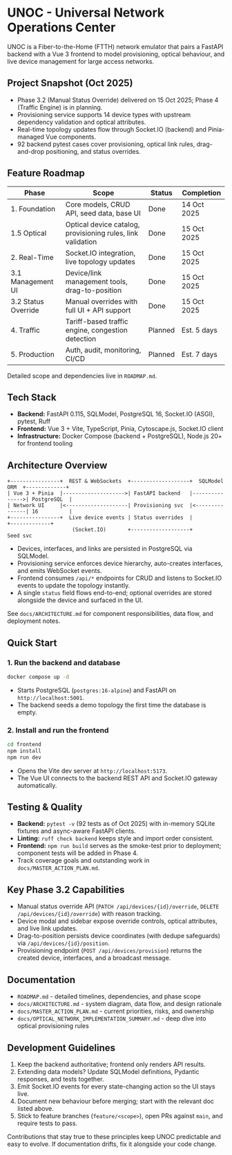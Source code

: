 # UNOC - Universal Network Operations Center

UNOC is a Fiber-to-the-Home (FTTH) network emulator that pairs a FastAPI backend with a Vue 3 frontend to model provisioning, optical behaviour, and live device management for large access networks.

## Project Snapshot (Oct 2025)
- Phase 3.2 (Manual Status Override) delivered on 15 Oct 2025; Phase 4 (Traffic Engine) is in planning.
- Provisioning service supports 14 device types with upstream dependency validation and optical attributes.
- Real-time topology updates flow through Socket.IO (backend) and Pinia-managed Vue components.
- 92 backend pytest cases cover provisioning, optical link rules, drag-and-drop positioning, and status overrides.

## Feature Roadmap
| Phase | Scope | Status | Completion |
|-------|-------|--------|------------|
| 1. Foundation | Core models, CRUD API, seed data, base UI | Done | 14 Oct 2025 |
| 1.5 Optical | Optical device catalog, provisioning rules, link validation | Done | 15 Oct 2025 |
| 2. Real-Time | Socket.IO integration, live topology updates | Done | 15 Oct 2025 |
| 3.1 Management UI | Device/link management tools, drag-to-position | Done | 15 Oct 2025 |
| 3.2 Status Override | Manual overrides with full UI + API support | Done | 15 Oct 2025 |
| 4. Traffic | Tariff-based traffic engine, congestion detection | Planned | Est. 5 days |
| 5. Production | Auth, audit, monitoring, CI/CD | Planned | Est. 7 days |

Detailed scope and dependencies live in `ROADMAP.md`.

## Tech Stack
- **Backend:** FastAPI 0.115, SQLModel, PostgreSQL 16, Socket.IO (ASGI), pytest, Ruff
- **Frontend:** Vue 3 + Vite, TypeScript, Pinia, Cytoscape.js, Socket.IO client
- **Infrastructure:** Docker Compose (backend + PostgreSQL), Node.js 20+ for frontend tooling

## Architecture Overview
```
+----------------+  REST & WebSockets  +-------------------+  SQLModel ORM  +-------------+
| Vue 3 + Pinia  |-------------------->| FastAPI backend   |--------------->| PostgreSQL  |
| Network UI     |<--------------------| Provisioning svc  |<---------------| 16          |
+----------------+  Live device events | Status overrides  |                +-------------+
                     (Socket.IO)       +-------------------+       Seed svc
```
- Devices, interfaces, and links are persisted in PostgreSQL via SQLModel.
- Provisioning service enforces device hierarchy, auto-creates interfaces, and emits WebSocket events.
- Frontend consumes `/api/*` endpoints for CRUD and listens to Socket.IO events to update the topology instantly.
- A single `status` field flows end-to-end; optional overrides are stored alongside the device and surfaced in the UI.

See `docs/ARCHITECTURE.md` for component responsibilities, data flow, and deployment notes.

## Quick Start
### 1. Run the backend and database
```bash
docker compose up -d
```
- Starts PostgreSQL (`postgres:16-alpine`) and FastAPI on `http://localhost:5001`.
- The backend seeds a demo topology the first time the database is empty.

### 2. Install and run the frontend
```bash
cd frontend
npm install
npm run dev
```
- Opens the Vite dev server at `http://localhost:5173`.
- The Vue UI connects to the backend REST API and Socket.IO gateway automatically.

## Testing & Quality
- **Backend:** `pytest -v` (92 tests as of Oct 2025) with in-memory SQLite fixtures and async-aware FastAPI clients.
- **Linting:** `ruff check backend` keeps style and import order consistent.
- **Frontend:** `npm run build` serves as the smoke-test prior to deployment; component tests will be added in Phase 4.
- Track coverage goals and outstanding work in `docs/MASTER_ACTION_PLAN.md`.

## Key Phase 3.2 Capabilities
- Manual status override API (`PATCH /api/devices/{id}/override`, `DELETE /api/devices/{id}/override`) with reason tracking.
- Device modal and sidebar expose override controls, optical attributes, and live link updates.
- Drag-to-position persists device coordinates (with dedupe safeguards) via `/api/devices/{id}/position`.
- Provisioning endpoint (`POST /api/devices/provision`) returns the created device, interfaces, and a broadcast message.

## Documentation
- `ROADMAP.md` - detailed timelines, dependencies, and phase scope
- `docs/ARCHITECTURE.md` - system diagram, data flow, and design rationale
- `docs/MASTER_ACTION_PLAN.md` - current priorities, risks, and ownership
- `docs/OPTICAL_NETWORK_IMPLEMENTATION_SUMMARY.md` - deep dive into optical provisioning rules

## Development Guidelines
1. Keep the backend authoritative; frontend only renders API results.
2. Extending data models? Update SQLModel definitions, Pydantic responses, and tests together.
3. Emit Socket.IO events for every state-changing action so the UI stays live.
4. Document new behaviour before merging; start with the relevant doc listed above.
5. Stick to feature branches (`feature/<scope>`), open PRs against `main`, and require tests to pass.

Contributions that stay true to these principles keep UNOC predictable and easy to evolve. If documentation drifts, fix it alongside your code change.
